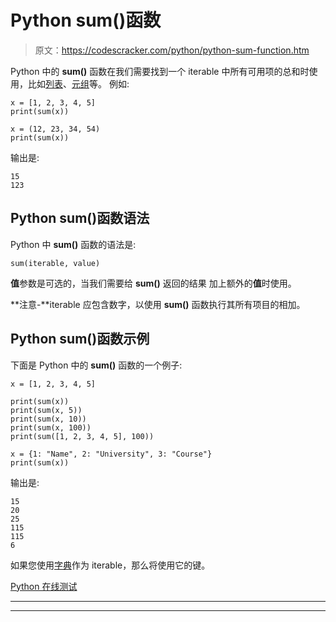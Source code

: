 # Python sum()函数

> 原文：<https://codescracker.com/python/python-sum-function.htm>

Python 中的 **sum()** 函数在我们需要找到一个 iterable 中所有可用项的总和时使用，比如[列表](/python/python-lists.htm)、[元组](/python/python-tuples.htm)等。 例如:

```
x = [1, 2, 3, 4, 5]
print(sum(x))

x = (12, 23, 34, 54)
print(sum(x))
```

输出是:

```
15
123
```

## Python sum()函数语法

Python 中 **sum()** 函数的语法是:

```
sum(iterable, value)
```

**值**参数是可选的，当我们需要给 **sum()** 返回的结果 加上额外的**值**时使用。

**注意-**iterable 应包含数字，以使用 **sum()** 函数执行其所有项目的相加。

## Python sum()函数示例

下面是 Python 中的 **sum()** 函数的一个例子:

```
x = [1, 2, 3, 4, 5]

print(sum(x))
print(sum(x, 5))
print(sum(x, 10))
print(sum(x, 100))
print(sum([1, 2, 3, 4, 5], 100))

x = {1: "Name", 2: "University", 3: "Course"}
print(sum(x))
```

输出是:

```
15
20
25
115
115
6
```

如果您使用[字典](/python/python-dictionary.htm)作为 iterable，那么将使用它的键。

[Python 在线测试](/exam/showtest.php?subid=10)

* * *

* * *
